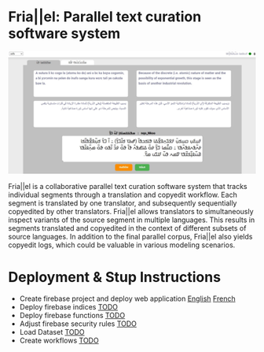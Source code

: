 # Fria||el: Parallel text curation software system
<img src="docs/img/friallel.jpg" />

Fria||el  is a collaborative parallel text curation software system that tracks individual segments through a translation and copyedit workflow. Each segment is translated by one translator, and subsequently sequentially copyedited by other translators. Fria||el allows translators to simultaneously inspect variants of the source segment in multiple languages. This results in segments translated and copyedited in the context of different subsets of source languages.
In addition to the final parallel corpus, Fria||el also yields copyedit logs, which could be valuable in various modeling scenarios.


# Deployment & Stup Instructions
- Create firebase project and deploy web application [English](docs/001_webui_firebase.eng.md) [French](docs/001_webui_firebase.fra.md)
- Deploy firebase indices [TODO]()
- Deploy firebase functions [TODO]()
- Adjust firebase security rules [TODO]()
- Load Dataset [TODO]()
- Create workflows [TODO]()


